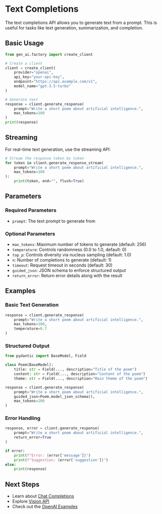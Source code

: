 # Text Completions

The text completions API allows you to generate text from a prompt. This is useful for tasks like text generation, summarization, and completion.

## Basic Usage

```python
from gen_ai.factory import create_client

# Create a client
client = create_client(
    provider="openai",
    api_key="your-api-key",
    endpoint="https://api.example.com/v1",
    model_name="gpt-3.5-turbo"
)

# Generate text
response = client.generate_response(
    prompt="Write a short poem about artificial intelligence.",
    max_tokens=100
)
print(response)
```

## Streaming

For real-time text generation, use the streaming API:

```python
# Stream the response token by token
for token in client.generate_response_stream(
    prompt="Write a short poem about artificial intelligence.",
    max_tokens=100
):
    print(token, end="", flush=True)
```

## Parameters

### Required Parameters

- `prompt`: The text prompt to generate from

### Optional Parameters

- `max_tokens`: Maximum number of tokens to generate (default: 256)
- `temperature`: Controls randomness (0.0 to 1.0, default: 0)
- `top_p`: Controls diversity via nucleus sampling (default: 1.0)
- `n`: Number of completions to generate (default: 1)
- `timeout`: Request timeout in seconds (default: 30)
- `guided_json`: JSON schema to enforce structured output
- `return_error`: Return error details along with the result

## Examples

### Basic Text Generation

```python
response = client.generate_response(
    prompt="Write a short poem about artificial intelligence.",
    max_tokens=100,
    temperature=0.7
)
```

### Structured Output

```python
from pydantic import BaseModel, Field

class Poem(BaseModel):
    title: str = Field(..., description="Title of the poem")
    content: str = Field(..., description="Content of the poem")
    theme: str = Field(..., description="Main theme of the poem")

response = client.generate_response(
    prompt="Write a short poem about artificial intelligence.",
    guided_json=Poem.model_json_schema(),
    max_tokens=200
)
```

### Error Handling

```python
response, error = client.generate_response(
    prompt="Write a short poem about artificial intelligence.",
    return_error=True
)

if error:
    print(f"Error: {error['message']}")
    print(f"Suggestion: {error['suggestion']}")
else:
    print(response)
```

## Next Steps

- Learn about [Chat Completions](chat-completions.md)
- Explore [Vision API](vision-api.md)
- Check out the [OpenAI Examples](../examples/openai_examples.md)
